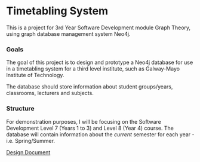 # Timetabling System
This is a project for 3rd Year Software Development module Graph Theory, using graph database management system Neo4j.  

### Goals
The goal of this project is to design and prototype a Neo4j database for use in a timetabling system for a third level institute, such as Galway-Mayo Institute of Technology.  

The database should store information about student groups/years, classrooms, lecturers and subjects.  

### Structure   

For demonstration purposes, I will be focusing on the Software Development Level 7 (Years 1 to 3) and Level 8 (Year 4) course. The database will contain information about the *current* semester for each year - i.e. Spring/Summer.

[Design Document](https://github.com/rebeccabernie/TimetablingSystem/wiki/Design-Document)